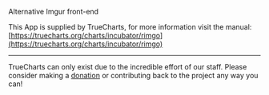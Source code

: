 Alternative Imgur front-end

This App is supplied by TrueCharts, for more information visit the manual: [https://truecharts.org/charts/incubator/rimgo](https://truecharts.org/charts/incubator/rimgo)

---

TrueCharts can only exist due to the incredible effort of our staff.
Please consider making a [donation](https://truecharts.org/sponsor) or contributing back to the project any way you can!
